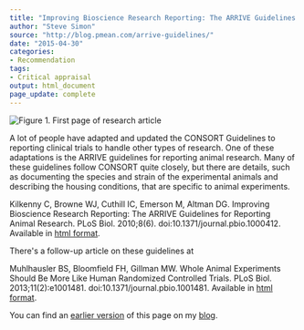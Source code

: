 ```yaml
---
title: "Improving Bioscience Research Reporting: The ARRIVE Guidelines for Reporting Animal Research"
author: "Steve Simon"
source: "http://blog.pmean.com/arrive-guidelines/"
date: "2015-04-30"
categories:
- Recommendation
tags:
- Critical appraisal
output: html_document
page_update: complete
---
```


![Figure 1. First page of research article](http://www.pmean.com/new-images/15/arrive-guidelines01.png)

<div class="notes">

A lot of people have adapted and updated the CONSORT Guidelines to reporting clinical trials to handle other types of research. One of these adaptations is the ARRIVE guidelines for reporting animal research. Many of these guidelines follow CONSORT quite closely, but there are details, such as documenting the species and strain of the experimental animals and describing the housing conditions, that are specific to animal experiments.

<!---More--->

Kilkenny C, Browne WJ, Cuthill IC, Emerson M, Altman DG. Improving Bioscience Research Reporting: The ARRIVE Guidelines for Reporting Animal Research. PLoS Biol. 2010;8(6). doi:10.1371/journal.pbio.1000412. Available in [html format][kil1].

There's a follow-up article on these guidelines at

Muhlhausler BS, Bloomfield FH, Gillman MW. Whole Animal Experiments Should Be More Like Human Randomized Controlled Trials. PLoS Biol. 2013;11(2):e1001481. doi:10.1371/journal.pbio.1001481. Available in [html format][muh1].

You can find an [earlier version][sim1] of this page on my [blog][sim2].

[sim1]: http://blog.pmean.com/arrive-guidelines/
[sim2]: http://blog.pmean.com

[kil1]: http://journals.plos.org/plosbiology/article?id=10.1371/journal.pbio.1000412
[muh1]: http://journals.plos.org/plosbiology/article?id=10.1371/journal.pbio.1001481

